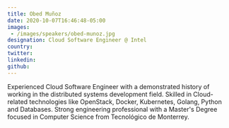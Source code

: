 ```yaml
---
title: Obed Muñoz
date: 2020-10-07T16:46:48-05:00
images:
 - /images/speakers/obed-munoz.jpg
designation: Cloud Software Engineer @ Intel
country: 
twitter: 
linkedin: 
github: 
---
```


Experienced Cloud Software Engineer with a demonstrated history of working in the distributed systems development field. Skilled in Cloud-related technologies like OpenStack, Docker, Kubernetes, Golang, Python and Databases. Strong engineering professional with a Master's Degree focused in Computer Science from Tecnológico de Monterrey.
